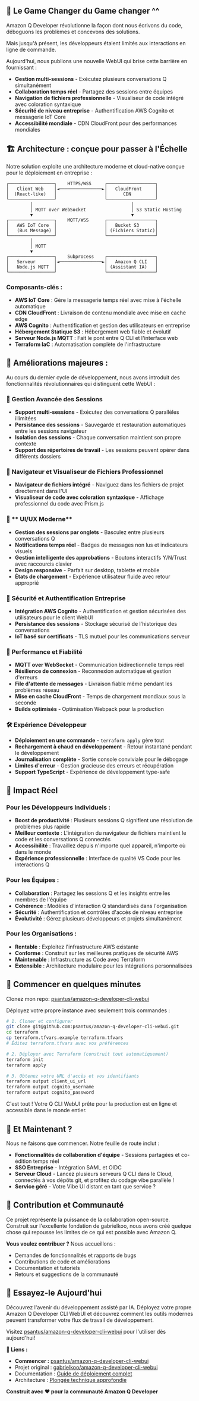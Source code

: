 ## 🎯 Le Game Changer du Game changer ^^

Amazon Q Developer révolutionne la façon dont nous écrivons du code, déboguons les problèmes et concevons des solutions. 

Mais jusqu'à présent, les développeurs étaient limités aux interactions en ligne de commande. 

Aujourd'hui, nous publions une nouvelle WebUI qui brise cette barrière en fournissant :

- **Gestion multi-sessions** - Exécutez plusieurs conversations Q simultanément
- **Collaboration temps réel** - Partagez des sessions entre équipes
- **Navigation de fichiers professionnelle** - Visualiseur de code intégré avec coloration syntaxique
- **Sécurité de niveau entreprise** - Authentification AWS Cognito et messagerie IoT Core
- **Accessibilité mondiale** - CDN CloudFront pour des performances mondiales

## 🏗️ Architecture : conçue pour passer à l'Échelle

Notre solution exploite une architecture moderne et cloud-native conçue pour le déploiement en entreprise :

```
┌─────────────────┐    HTTPS/WSS     ┌──────────────────┐
│   Client Web    │◄────────────────►│   CloudFront     │
│  (React-like)   │                  │      CDN         │
└─────────────────┘                  └──────────────────┘
         │                                     │
         │ MQTT over WebSocket                 │ S3 Static Hosting
         ▼                                     ▼
┌─────────────────┐    MQTT/WSS      ┌──────────────────┐
│   AWS IoT Core  │                  │   Bucket S3      │
│   (Bus Message) │                  │ (Fichiers Static)│
└─────────────────┘                  └──────────────────┘
         │                                     
         │ MQTT                               
         ▼                                     
┌─────────────────┐    Subprocess    ┌──────────────────┐
│   Serveur       │◄────────────────►│   Amazon Q CLI   │
│   Node.js MQTT  │                  │ (Assistant IA)   │
└─────────────────┘                  └──────────────────┘
```

### Composants-clés :

- **AWS IoT Core** : Gère la messagerie temps réel avec mise à l'échelle automatique
- **CDN CloudFront** : Livraison de contenu mondiale avec mise en cache edge
- **AWS Cognito** : Authentification et gestion des utilisateurs en entreprise
- **Hébergement Statique S3** : Hébergement web fiable et évolutif
- **Serveur Node.js MQTT** : Fait le pont entre Q CLI et l'interface web
- **Terraform IaC** : Automatisation complète de l'infrastructure

## 🌟 Améliorations majeures :

Au cours du dernier cycle de développement, nous avons introduit des fonctionnalités révolutionnaires qui distinguent cette WebUI :

### 💬 **Gestion Avancée des Sessions**
- **Support multi-sessions** - Exécutez des conversations Q parallèles illimitées
- **Persistance des sessions** - Sauvegarde et restauration automatiques entre les sessions navigateur
- **Isolation des sessions** - Chaque conversation maintient son propre contexte
- **Support des répertoires de travail** - Les sessions peuvent opérer dans différents dossiers

### 📁 **Navigateur et Visualiseur de Fichiers Professionnel**
- **Navigateur de fichiers intégré** - Naviguez dans les fichiers de projet directement dans l'UI
- **Visualiseur de code avec coloration syntaxique** - Affichage professionnel du code avec Prism.js

### 🎨 ** UI/UX Moderne**
- **Gestion des sessions par onglets** - Basculez entre plusieurs conversations Q
- **Notifications temps réel** - Badges de messages non lus et indicateurs visuels
- **Gestion intelligente des approbations** - Boutons interactifs Y/N/Trust avec raccourcis clavier
- **Design responsive** - Parfait sur desktop, tablette et mobile
- **États de chargement** - Expérience utilisateur fluide avec retour approprié

### 🔐 **Sécurité et Authentification Entreprise**
- **Intégration AWS Cognito** - Authentification et gestion sécurisées des utilisateurs pour le client WebUI
- **Persistance des sessions** - Stockage sécurisé de l'historique des conversations
- **IoT basé sur certificats** - TLS mutuel pour les communications serveur

### 🚀 **Performance et Fiabilité**
- **MQTT over WebSocket** - Communication bidirectionnelle temps réel
- **Résilience de connexion** - Reconnexion automatique et gestion d'erreurs
- **File d'attente de messages** - Livraison fiable même pendant les problèmes réseau
- **Mise en cache CloudFront** - Temps de chargement mondiaux sous la seconde
- **Builds optimisés** - Optimisation Webpack pour la production

### 🛠️ **Expérience Développeur**
- **Déploiement en une commande** - `terraform apply` gère tout
- **Rechargement à chaud en développement** - Retour instantané pendant le développement
- **Journalisation complète** - Sortie console conviviale pour le débogage
- **Limites d'erreur** - Gestion gracieuse des erreurs et récupération
- **Support TypeScript** - Expérience de développement type-safe

## 🎯 Impact Réel

### Pour les Développeurs Individuels :
- **Boost de productivité** : Plusieurs sessions Q signifient une résolution de problèmes plus rapide
- **Meilleur contexte** : L'intégration du navigateur de fichiers maintient le code et les conversations Q connectés
- **Accessibilité** : Travaillez depuis n'importe quel appareil, n'importe où dans le monde
- **Expérience professionnelle** : Interface de qualité VS Code pour les interactions Q

### Pour les Équipes :
- **Collaboration** : Partagez les sessions Q et les insights entre les membres de l'équipe
- **Cohérence** : Modèles d'interaction Q standardisés dans l'organisation
- **Sécurité** : Authentification et contrôles d'accès de niveau entreprise
- **Évolutivité** : Gérez plusieurs développeurs et projets simultanément

### Pour les Organisations :
- **Rentable** : Exploitez l'infrastructure AWS existante
- **Conforme** : Construit sur les meilleures pratiques de sécurité AWS
- **Maintenable** : Infrastructure as Code avec Terraform
- **Extensible** : Architecture modulaire pour les intégrations personnalisées

## 🚀 Commencer en quelques minutes

Clonez mon repo: [psantus/amazon-q-developer-cli-webui](https://github.com/psantus/amazon-q-developer-cli-webui)

Déployez votre propre instance avec seulement trois commandes :

```bash
# 1. Cloner et configurer
git clone git@github.com:psantus/amazon-q-developer-cli-webui.git
cd terraform
cp terraform.tfvars.example terraform.tfvars
# Éditez terraform.tfvars avec vos préférences

# 2. Déployer avec Terraform (construit tout automatiquement)
terraform init
terraform apply

# 3. Obtenez votre URL d'accès et vos identifiants
terraform output client_ui_url
terraform output cognito_username
terraform output cognito_password
```

C'est tout ! Votre Q CLI WebUI prête pour la production est en ligne et accessible dans le monde entier.

## 🔮 Et Maintenant ?

Nous ne faisons que commencer. Notre feuille de route inclut :

- **Fonctionnalités de collaboration d'équipe** - Sessions partagées et co-édition temps réel
- **SSO Entreprise** - Intégration SAML et OIDC
- **Serveur Cloud** - Lancez plusieurs serveurs Q CLI dans le Cloud, connectés à vos dépôts git, et profitez du codage vibe parallèle !
- **Service géré** - Votre Vibe UI distant en tant que service ?

## 🤝 Contribution et Communauté

Ce projet représente la puissance de la collaboration open-source. Construit sur l'excellente fondation de gabrielkoo, nous avons créé quelque chose qui repousse les limites de ce qui est possible avec Amazon Q.

**Vous voulez contribuer ?** Nous accueillons :
- Demandes de fonctionnalités et rapports de bugs
- Contributions de code et améliorations
- Documentation et tutoriels
- Retours et suggestions de la communauté

## 🎉 Essayez-le Aujourd'hui

Découvrez l'avenir du développement assisté par IA. Déployez votre propre Amazon Q Developer CLI WebUI et découvrez comment les outils modernes peuvent transformer votre flux de travail de développement.

Visitez [psantus/amazon-q-developer-cli-webui](https://github.com/psantus/amazon-q-developer-cli-webui) pour l'utiliser dès aujourd'hui!

**🔗 Liens :**
- **Commencer :** [psantus/amazon-q-developer-cli-webui](https://github.com/psantus/amazon-q-developer-cli-webui)
- Projet original : [gabrielkoo/amazon-q-developer-cli-webui](https://github.com/gabrielkoo/amazon-q-developer-cli-webui)
- Documentation : [Guide de déploiement complet](README.md)
- Architecture : [Plongée technique approfondie](docs/ARCHITECTURE.md)

**Construit avec ❤️ pour la communauté Amazon Q Developer**
